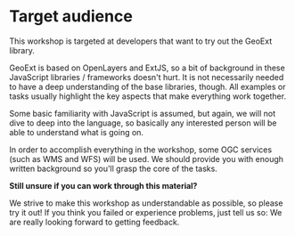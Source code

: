 # Target audience

This workshop is targeted at developers that want to try out the GeoExt library.

GeoExt is based on OpenLayers and ExtJS, so a bit of background in these
JavaScript libraries / frameworks doesn't hurt. It is not necessarily needed to
have a deep understanding of the base libraries, though. All examples or tasks
usually highlight the key aspects that make everything work together.

Some basic familiarity with JavaScript is assumed, but again, we will not dive
to deep into the language, so basically any interested person will be able
to understand what is going on.

In order to accomplish everything in the workshop, some OGC services (such as
WMS and WFS) will be used. We should provide you with enough written background
so you'll grasp the core of the tasks.

**Still unsure if you can work through this material?**

We strive to make this workshop as understandable as possible, so please try it
out! If you think you failed or experience problems, just tell us so: We are
really looking forward to getting feedback.
